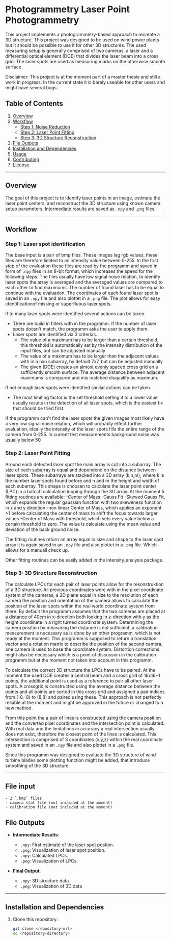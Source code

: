 # Photogrammetry Laser Point Photogrammetry

This project implements a photogrammetry-based approach to recreate a 3D structure. This project was designed to be used on wind power plants but it should be possible to use it for other 3D structures.
The used measuring setup is generally comprised of two cameras, a laser and a differential optical element (DOE) that divides the laser beam into a cross grid. The laser spots are used as measuring marks on the otherwise
smooth surface.

Disclaimer: This project is at the moment part of a master thesis and still a work in progress. In the current state it is barely useable for other users and might have several bugs.

## Table of Contents
1. [Overview](#overview)
2. [Workflow](#workflow)
    - [Step 1: Noise Reduction](#step-1-noise-reduction)
    - [Step 2: Laser Point Fitting](#step-2-laser-point-fitting)
    - [Step 3: 3D Structure Reconstruction](#step-3-3d-structure-reconstruction)
3. [File Outputs](#file-outputs)
4. [Installation and Dependencies](#installation-and-dependencies)
5. [Usage](#usage)
6. [Contributing](#contributing)
7. [License](#license)

---

## Overview

The goal of this project is to identify laser points in an image, estimate the laser point centers, and reconstruct the 3D structure using known camera setup parameters. Intermediate results are saved as `.npy` and `.png` files.

---

## Workflow

### Step 1: Laser spot identification
The base input is a pair of bmp files. These images lag rgb values, these files are therefore limited to an intensity value between 0-255. In the first step of the evaluation these files are read by the programm and saved
in form of `.npy` files in an 8-bit format, which increases the speed for the following steps. The files usually have low signal noise relation, to identify laser spots the array is averaged and the averaged values are
compared to each other to find maximums. The number of found laser has to be equal to continue with the evaluation. The coordinates of each found laser spot is saved in an `.npy` file and also plottet in a `.png` file.
The plot allows for easy identificationof missing or superfluous laser spots.

If to many laser spots were identified several actions can be taken.
- There are build in filters with in the programm. If the number of laser spots doesn't match, the programm asks the user to apply them.
- Laser spots are identified via 3 criterias.
	- The value of a maximum has to be larger than a certain threshold, this threshold is automatically set by the intensity distribution of the input files, but can be adjusted manually
	- The value of a maximum has to be larger than the adjacent values with in a nxn subarray, by default 7x7, but can be adjusted manually
	- The given (DOE) creates an almost evenly spaced cross grid on a sufficiently smooth surface. The average distance between adjacent maximums is compared and mis matched disqualify as maximum.

If not enough laser spots were identified similar actions can be taken.
- The most limiting factor is the set threshold setting it to a lower value usually results in the detection of all laser spots, which is the easiest fix that should be tried first. 

If the programm can't find the laser spots the given images most likely have a very low signal noise relation, which will probably effect further evaluation, ideally the intensity of the laser spots fills the entire range of
the camera from 0-255. In current test measurements background noise was usually below 50

### Step 2: Laser Point Fitting
Around each detected laser spot the main array is cut into a subarray. The size of each subarray is equal and dependend on the distance between laser spots. These subarrays are stacked into a 3D array (k,n,m), where k is the 
number laser spots found before and n and m the height and width of each subarray. This shape is choosen to calculate the laser point center (LPC) in a batcch calculation looping through the 3D array.
At the moment 5 fitting routines are available:
-Center of Mass
-Gauss Fit
-Skewed Gauss Fit, which expands the regular gaussian function with two skeweness function in x and y direction
-non linear Center of Mass, which applies an exponent >1 before calculating the center of mass to shift the focus towards larger values
-Center of Mass with threshold, which sets every value below a certain threshold to zero. The value is calculate using the mean value and deviation of the back ground noise.

The fitting routines return an array equal in size and shape to the laser spot array it is again saved in an `.npy` file and also plottet in a `.png` file. Which allows for a manuall check up. 

Other fitting routines can be easily added in the intensity_analysis package.

### Step 3: 3D Structure Reconstruction
The calculate LPCs for each pair of laser points allow for the rekonstruktion of a 3D structure. All previous coordinates were with in the pixel coordinate system of the cameras, a 2D plane equal in size to the resolution
of each camera the position and orientation of the camera allows to calculate the position of the laser spots within the real world coordinate system from there.
By default the programm assumes that the two cameras are placed at a distance of 40cm in x-direction both looking in z-direction with y as the height coordinate in a right turned coordinate system. Determining the camera 
position by measuring the distance is not sufficient, a calibration measurement is necessary as is done by an other programm, which is not ready at the moment. This programm is supposed to return a translation vector and
a rotation matrix to describe the position of the second camera, one camera is used to base the coordinate system. Distortion corrections might also be necessary which is a point of discussion in the calibration programm
but at the moment not taken into account in this programm. 

To calculate the correct 3D structure the LPCs have to be paired. At the moment the used DOE creates a central beam and a cross grid of 16x16+1 points, the additional point is used as a reference to pair all other 
laser spots. A crossgrid is constructed using the average distance between the points and all points are sorted in this cross grid and assigned a pair indices from (-8,-8) to (8,8) and paired using these.
This approach is not perfectly reliable at the moment and might be approved in the future or changed to a new method.

From this point the a pair of lines is constructed using the camera position and the converted pixel coordinates and the intersection point is calculated. With real data and the limitations in accuracy a real intersection
usually does not exist, therefore the closest point of the lines is calculated. This intersection is comprised of 3 coordinates (x,y,z) within the real coordinate system and saved  in an `.npy` file and also plottet in
a `.png` file.

Since this programm was designed to evaluate the 3D structure of wind turbine blades some plotting function might be added, that introduce smoothing of the 3D structure. 

---

## File input
	- 2 `.bmp` files
	- camera stat file (not included at the moment)
	- calibration file (not included at the moment)

## File Outputs

- **Intermediate Results**:
    - `.npy`: First estimate of the laser spot postion.
    - `.png`: Visualization of laser spot position.
	- `.npy`: Calculated LPCs.
    - `.png`: Visualization of LPCs.

- **Final Output**:
    - `.npy`: 3D structure data.
	- `.png`:  Visualization of 3D data

---

## Installation and Dependencies

1. Clone this repository:
   ```bash
   git clone <repository-url>
   cd <repository-directory>